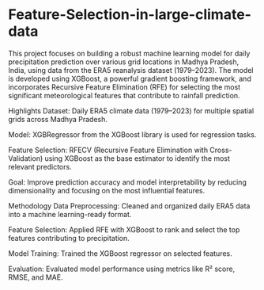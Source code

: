 # Feature-Selection-in-large-climate-data
This project focuses on building a robust machine learning model for daily precipitation prediction over various grid locations in Madhya Pradesh, India, using data from the ERA5 reanalysis dataset (1979–2023). The model is developed using XGBoost, a powerful gradient boosting framework, and incorporates Recursive Feature Elimination (RFE) for selecting the most significant meteorological features that contribute to rainfall prediction.

Highlights
Dataset: Daily ERA5 climate data (1979–2023) for multiple spatial grids across Madhya Pradesh.

Model: XGBRegressor from the XGBoost library is used for regression tasks.

Feature Selection: RFECV (Recursive Feature Elimination with Cross-Validation) using XGBoost as the base estimator to identify the most relevant predictors.

Goal: Improve prediction accuracy and model interpretability by reducing dimensionality and focusing on the most influential features.

Methodology
Data Preprocessing: Cleaned and organized daily ERA5 data into a machine learning-ready format.

Feature Selection: Applied RFE with XGBoost to rank and select the top features contributing to precipitation.

Model Training: Trained the XGBoost regressor on selected features.

Evaluation: Evaluated model performance using metrics like R² score, RMSE, and MAE.
